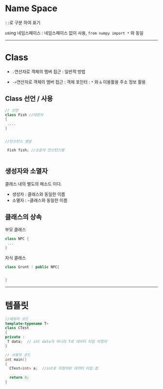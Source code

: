 # Name Space 

`::`로 구분 하여 표기 

using 네임스페이스 : 네임스페이스 없이 사용, `from numpy import *` 와 동일 

---

# Class 

- `.`연산자로 객체의 멤버 접근 : 일반적 방법 

- `->`연산자로 객체의 멤버 접근 : 객체 포인터 : `*` 와 `&` 이용활용  주소 정보 활용 

## Class 선언 / 사용 

```cpp 
// 선언 
class Fish //대문자
{
 ....
}


//인스턴스 생성 

 Fish fish; //소문자 인스턴스명 
   
```

## 생성자와 소멸자 

클래스 내의 별도의 메소드 이다. 
- 생성자 : 클래스와 동일한 이름 
- 소멸자 : `~`클래스와 동일한 이름 


## 클래스의 상속 

부모 클래스 
```cpp
class NPC {
 ...
}
```

자식 클래스 
```cpp
class Grunt : public NPC{


}

```

---

# 템플릿 

```cpp
//제작자 코드 
template<typename T>
class CTest
{
private : 
 T data;  // int data가 아니라 T로 데이터 타입 미정의
}

// 사용자 코드 
int main()
{
  CTest<int> a;  //int로 미정의된 데이터 타입 정
  
  return 0;
}



```


